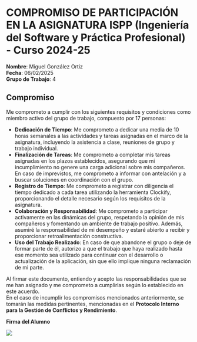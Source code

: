 # COMPROMISO DE PARTICIPACIÓN EN LA ASIGNATURA ISPP (Ingeniería del Software y Práctica Profesional) - Curso 2024-25

**Nombre**: Miguel González Ortiz  
**Fecha**: 06/02/2025  
**Grupo de Trabajo**: 4  

## Compromiso

Me comprometo a cumplir con los siguientes requisitos y condiciones como miembro activo del grupo de trabajo, compuesto por 17 personas:

- **Dedicación de Tiempo**: Me comprometo a dedicar una media de 10 horas semanales a las actividades y tareas asignadas en el marco de la asignatura, incluyendo la asistencia a clase, reuniones de grupo y trabajo individual.
- **Finalización de Tareas**: Me comprometo a completar mis tareas asignadas en los plazos establecidos, asegurando que mi incumplimiento no genere una carga adicional sobre mis compañeros. En caso de imprevistos, me comprometo a informar con antelación y a buscar soluciones en coordinación con el grupo.
- **Registro de Tiempo**: Me comprometo a registrar con diligencia el tiempo dedicado a cada tarea utilizando la herramienta Clockify, proporcionando el detalle necesario según los requisitos de la asignatura.
- **Colaboración y Responsabilidad**: Me comprometo a participar activamente en las dinámicas del grupo, respetando la opinión de mis compañeros y fomentando un ambiente de trabajo positivo. Además, asumiré la responsabilidad de mi desempeño y estaré abierto a recibir y proporcionar retroalimentación constructiva.
- **Uso del Trabajo Realizado**: En caso de que abandone el grupo o deje de formar parte de él, autorizo a que el trabajo que haya realizado hasta ese momento sea utilizado para continuar con el desarrollo o actualización de la aplicación, sin que ello implique ninguna reclamación de mi parte.

Al firmar este documento, entiendo y acepto las responsabilidades que se me han asignado y me comprometo a cumplirlas según lo establecido en este acuerdo.  
En el caso de incumplir los compromisos mencionados anteriormente, se tomarán las medidas pertinentes, mencionadas en el **Protocolo Interno para la Gestión de Conflictos y Rendimiento**.

**Firma del Alumno**

![](../firmas/MiguelGonzález.png)